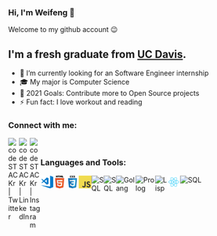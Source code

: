 ### Hi, I'm Weifeng 👋

Welcome to my github account 😉

## I'm a fresh graduate from [UC Davis](https://www.ucdavis.edu/).

- 👦 I’m currently looking for an Software Engineer internship
- 🎓 My major is Computer Science
- 🥅 2021 Goals: Contribute more to Open Source projects
- ⚡ Fun fact: I love workout and reading

### Connect with me:
[<img align="left" alt="codeSTACKr | Twitter" width="22px" src="https://cdn.jsdelivr.net/npm/simple-icons@v3/icons/twitter.svg" />][twitter]
[<img align="left" alt="codeSTACKr | LinkedIn" width="22px" src="https://cdn.jsdelivr.net/npm/simple-icons@v3/icons/linkedin.svg" />][linkedin]
[<img align="left" alt="codeSTACKr | Instagram" width="22px" src="https://cdn.jsdelivr.net/npm/simple-icons@v3/icons/instagram.svg" />][instagram]

<br />

### Languages and Tools:

<img align="left" alt="Visual Studio Code" width="26px" src="https://raw.githubusercontent.com/github/explore/80688e429a7d4ef2fca1e82350fe8e3517d3494d/topics/visual-studio-code/visual-studio-code.png" />

<img align="left" alt="HTML5" width="26px" src="https://raw.githubusercontent.com/github/explore/80688e429a7d4ef2fca1e82350fe8e3517d3494d/topics/html/html.png" />

<img align="left" alt="CSS3" width="26px" src="https://raw.githubusercontent.com/github/explore/80688e429a7d4ef2fca1e82350fe8e3517d3494d/topics/css/css.png" />

<img align="left" alt="JavaScript" width="26px" src="https://raw.githubusercontent.com/github/explore/80688e429a7d4ef2fca1e82350fe8e3517d3494d/topics/javascript/javascript.png" />

<img align="left" alt="SQL" width="25px" src="https://upload.wikimedia.org/wikipedia/commons/c/c3/Python-logo-notext.svg"/>

<img align="left" alt="SQL" width="25px" src="https://upload.wikimedia.org/wikipedia/commons/1/18/ISO_C%2B%2B_Logo.svg"/>

<img align="left" alt="Golang" width="40px" src="https://blog.golang.org/go-brand/Go-Logo/SVG/Go-Logo_Blue.svg"/>

<img align="left" alt="Prolog" width="40px" src="https://www.swi-prolog.org/icons/swipl.png"/>

<img align="left" alt="Lisp" width="25px" src="https://upload.wikimedia.org/wikipedia/commons/4/48/Lisp_logo.svg"/>

<img align="left" alt="React" width="26px" src="https://raw.githubusercontent.com/github/explore/80688e429a7d4ef2fca1e82350fe8e3517d3494d/topics/react/react.png" />

<img align="left" alt="SQL" width="60px" src="https://upload.wikimedia.org/wikipedia/commons/3/38/SQLite370.svg" />

<br />
<br />

[twitter]: https://twitter.com/KENKONG19
[instagram]: https://www.instagram.com/kenkong_03014/
[linkedin]: https://www.linkedin.com/in/weifeng-jiang-95115419a/

